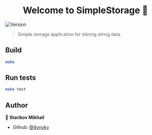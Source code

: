 <h1 align="center">Welcome to SimpleStorage 👋</h1>
<p>
  <img alt="Version" src="https://img.shields.io/badge/version-1.0.0-blue.svg?cacheSeconds=2592000" />
</p>

> Simple storage application for storing string data

## Build

```sh
make
```

## Run tests

```sh
make test
```

## Author

👤 **Starikov Mikhail**

* Github: [@4ynyky](https://github.com/4ynyky)
